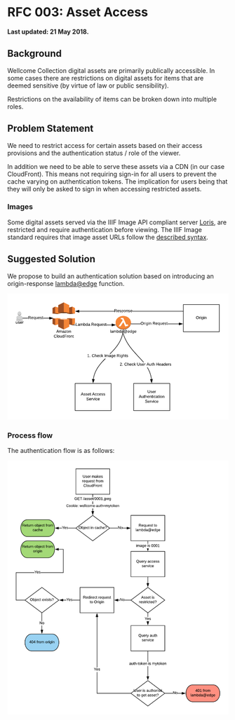# RFC 003: Asset Access

**Last updated: 21 May 2018.**

## Background

Wellcome Collection digital assets are primarily publically accessible. In some cases there are restrictions on digital assets for items that are deemed sensitive (by virtue of law or public sensibility).

Restrictions on the availability of items can be broken down into multiple roles.

## Problem Statement

We need to restrict access for certain assets based on their access provisions and the authentication status / role of the viewer.

In addition we need to be able to serve these assets via a CDN (in our case CloudFront). This means not requiring sign-in for all users to prevent the cache varying on authentication tokens. The implication for users being that they will only be asked to sign in when accessing restricted assets.

### Images

Some digital assets served via the IIIF Image API compliant server [Loris](https://github.com/loris-imageserver/loris), are restricted and require authentication before viewing. The IIIF Image standard requires that image asset URLs follow the [described syntax](http://iiif.io/api/image/2.1/#canonical-uri-syntax).

## Suggested Solution

We propose to build an authentication solution based on introducing an origin-response [lambda@edge](https://docs.aws.amazon.com/lambda/latest/dg/lambda-edge.html) function.

![overview](overview.png)

### Process flow

The authentication flow is as follows:

![asset authentication flow](asset_auth_flow.png)
